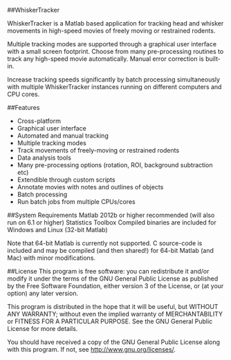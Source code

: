 ##WhiskerTracker

WhiskerTracker is a Matlab based application for tracking head and whisker movements in high-speed movies of freely moving or restrained rodents. 

Multiple tracking modes are supported through a graphical user interface with a small screen footprint. Choose from many pre-processing routines to track any high-speed movie automatically. Manual error correction is built-in.

Increase tracking speeds significantly by batch processing simultaneously with multiple WhiskerTracker instances running on different computers and CPU cores.

##Features
* Cross-platform
* Graphical user interface 
* Automated and manual tracking 
* Multiple tracking modes
* Track movements of freely-moving or restrained rodents 
* Data analysis tools
* Many pre-processing options (rotation, ROI, background subtraction etc) 
* Extendible through custom scripts
* Annotate movies with notes and outlines of objects
* Batch processing
* Run batch jobs from multiple CPUs/cores

##System Requirements
Matlab 2012b or higher recommended (will also run on 6.1 or higher)
Statistics Toolbox
Compiled binaries are included for Windows and Linux (32-bit Matlab)

Note that 64-bit Matlab is currently not supported. C source-code is included and may be compiled
(and then shared!) for 64-bit Matlab (and Mac) with minor modifications.

##License
This program is free software: you can redistribute it and/or modify it under the terms of the GNU General Public License as published by the Free Software Foundation, either version 3 of the License, or (at your option) any later version.

This program is distributed in the hope that it will be useful, but WITHOUT ANY WARRANTY; without even the implied warranty of MERCHANTABILITY or FITNESS FOR A PARTICULAR PURPOSE.  See the GNU General Public License for more details.

You should have received a copy of the GNU General Public License along with this program.  If not, see <http://www.gnu.org/licenses/>.
